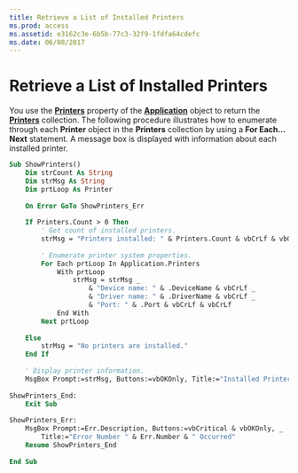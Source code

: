 ```yaml
---
title: Retrieve a List of Installed Printers
ms.prod: access
ms.assetid: e3162c3e-6b5b-77c3-32f9-1fdfa64cdefc
ms.date: 06/08/2017
---
```



# Retrieve a List of Installed Printers

You use the  **[Printers](application-printers-property-access.md)** property of the **[Application](application-object-access.md)** object to return the **[Printers](printers-object-access.md)** collection. The following procedure illustrates how to enumerate through each **Printer** object in the **Printers** collection by using a **For Each…Next** statement. A message box is displayed with information about each installed printer.


```vb
Sub ShowPrinters() 
    Dim strCount As String 
    Dim strMsg As String 
    Dim prtLoop As Printer 
     
    On Error GoTo ShowPrinters_Err 
 
    If Printers.Count > 0 Then 
        ' Get count of installed printers. 
        strMsg = "Printers installed: " & Printers.Count & vbCrLf & vbCrLf 
     
        ' Enumerate printer system properties. 
        For Each prtLoop In Application.Printers 
            With prtLoop 
                strMsg = strMsg _ 
                    & "Device name: " & .DeviceName & vbCrLf _ 
                    & "Driver name: " & .DriverName & vbCrLf _ 
                    & "Port: " & .Port & vbCrLf & vbCrLf 
            End With 
        Next prtLoop 
     
    Else 
        strMsg = "No printers are installed." 
    End If 
     
    ' Display printer information. 
    MsgBox Prompt:=strMsg, Buttons:=vbOKOnly, Title:="Installed Printers" 
     
ShowPrinters_End: 
    Exit Sub 
     
ShowPrinters_Err: 
    MsgBox Prompt:=Err.Description, Buttons:=vbCritical & vbOKOnly, _ 
        Title:="Error Number " & Err.Number & " Occurred" 
    Resume ShowPrinters_End 
     
End Sub
```



